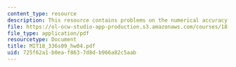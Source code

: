```yaml
---
content_type: resource
description: This resource contains problems on the numerical accuracy.
file: https://ol-ocw-studio-app-production.s3.amazonaws.com/courses/18-336-numerical-methods-for-partial-differential-equations-spring-2009/725f62a1b0eaf8637d8db966a82c5aab_MIT18_336s09_hw04.pdf
file_type: application/pdf
resourcetype: Document
title: MIT18_336s09_hw04.pdf
uid: 725f62a1-b0ea-f863-7d8d-b966a82c5aab
---
```

